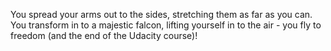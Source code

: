 You spread your arms out to the sides, stretching them as
far as you can.
You transform in to a majestic falcon, lifting yourself in to
the air - you fly to freedom (and the end of the Udacity course)!
